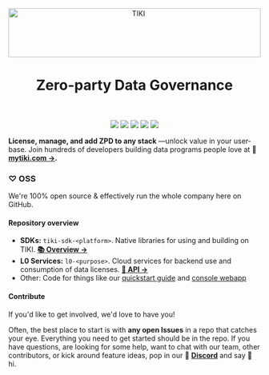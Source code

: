 <div align="center">
     <a href="https://mytiki.com">
          <picture>
            <source media="(prefers-color-scheme: dark)" srcset="https://cdn.mytiki.com/assets/icon-logo-dark.svg">
            <source media="(prefers-color-scheme: light)" srcset="https://cdn.mytiki.com/assets/icon-logo.svg">
            <img alt="TIKI" src="https://cdn.mytiki.com/assets/icon-logo.svg" style="height:7em; width:100%;">
          </picture>
     </a>
     <p align="center"><h1>Zero-party Data Governance<br></br></h1></p>
 </div>

<p align="center">
<a href="https://mytiki.com/docs" alt="Docs"><img src="https://img.shields.io/static/v1?logo=readme&label=&message=docs&color=018EF5&logoColor=white"></a>
<a href="https://blog.mytiki.com" alt="Blog"><img src="https://img.shields.io/static/v1?logo=substack&label=&message=blog&color=FF6719&logoColor=white"></a>
<a href="https://github.com/orgs/tiki/projects/3" alt="Roadmap"><img src="https://img.shields.io/static/v1?logo=github&label=&message=roadmap&color=181717&logoColor=white"></a>
<a href="https://github.com/tiki/core" alt="Stars"> <img src="https://img.shields.io/github/stars/tiki?logo=github&color=181717"></a>
<a href="https://discord.gg/tiki" alt="Discord"><img src="https://img.shields.io/discord/798602279871184906?color=7289da&logo=discord&logoColor=white"></a>
</p>

**License, manage, and add ZPD to any stack** —unlock value in your user-base. Join hundreds of developers building data programs people love at 🌴 **[mytiki.com →](https://mytiki.com).**

### ♡ OSS 
We're 100% open source & effectively run the whole company here on GitHub.

#### Repository overview
* **SDKs:** `tiki-sdk-<platform>`. Native libraries for using and building on TIKI. **[📚 Overview →](https://mytiki.com/docs/sdk-overview)**
* **L0 Services:** `l0-<purpose>`. Cloud services for backend use and consumption of data licenses. **[📘 API →](https://mytiki.com/reference/getting-started)**
* Other: Code for things like our [quickstart guide](https://mytiki.com/docs/quickstart) and [console webapp](https://console.mytiki.com)

#### Contribute
If you'd like to get involved, we'd love to have you!  

Often, the best place to start is with **any open Issues** in a repo that catches your eye. Everything you need to get started should be in the repo. If you have questions, are looking for some help, want to chat with our team, other contributors, or kick around feature ideas, pop in our 👾 **[Discord](https://discord.gg/tiki)** and say 👋 hi.
